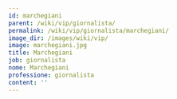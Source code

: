 ```yaml
---
id: marchegiani
parent: /wiki/vip/giornalista/
permalink: /wiki/vip/giornalista/marchegiani/
image_dir: /images/wiki/vip/
image: marchegiani.jpg
title: Marchegiani
job: giornalista
nome: Marchegiani
professione: giornalista
content: ''
---
```

